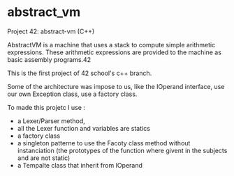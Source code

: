 # abstract_vm
Project 42: abstract-vm (C++)

AbstractVM is a machine that uses a stack to compute simple arithmetic expressions.
These arithmetic expressions are provided to the machine as basic assembly programs.42 

This is the first project of 42 school's c++ branch.

Some of the architecture was impose to us, like the IOperand interface, use our own Exception class, use a factory class.

To made this projetc I use : 

- a Lexer/Parser method,
- all the Lexer function and variables are statics
- a factory class
- a singleton patterne to use the Facoty class method without instanciation (the prototypes of the function where givent in the subjects and are not static)
- a Tempalte class that inherit from IOperand
